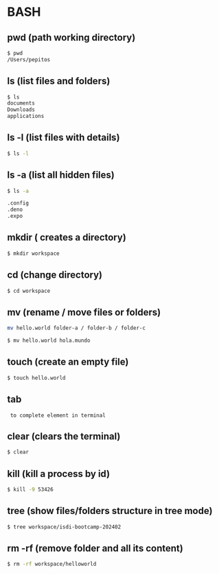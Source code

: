 # BASH  

## pwd (path working directory)

```sh
$ pwd
/Users/pepitos

```

## ls (list files and folders)

```sh
$ ls
documents
Downloads
applications
 ```

## ls -l (list files with details)

```sh
$ ls -l

 ```

## ls -a (list all hidden files)

```sh
$ ls -a

.config
.deno
.expo

```

## mkdir ( creates a directory)

```sh
$ mkdir workspace

```

## cd (change directory)

```sh
$ cd workspace
```

## mv (rename / move files or folders)

```sh
mv hello.world folder-a / folder-b / folder-c

```

```sh
$ mv hello.world hola.mundo
```

## touch (create an empty file)

```sh
$ touch hello.world
```

## tab
``` to complete element in terminal```

## clear (clears the terminal)
```sh
$ clear
```

## kill (kill a process by id)
```sh
$ kill -9 53426
```

## tree <path> (show files/folders structure in tree mode)

```sh
$ tree workspace/isdi-bootcamp-202402
```
## rm -rf (remove folder and all its content)
```sh
$ rm -rf workspace/helloworld
```